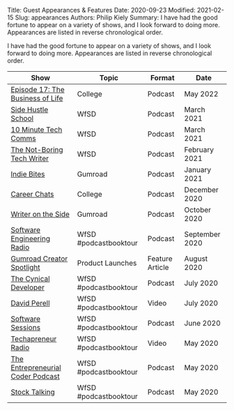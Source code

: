 Title: Guest Appearances & Features
Date: 2020-09-23
Modified: 2021-02-15
Slug: appearances
Authors: Philip Kiely
Summary: I have had the good fortune to appear on a variety of shows, and I look forward to doing more. Appearances are listed in reverse chronological order.

I have had the good fortune to appear on a variety of shows, and I look forward to doing more. Appearances are listed in reverse chronological order.


Show | Topic | Format | Date
--- | --- | --- | ---
[Episode 17: The Business of Life](https://www.goingforthgrinnell.com/podcast/episode/3f3c23ca/episode-17-the-business-of-life) | College | Podcast | May 2022
[Side Hustle School](https://sidehustleschool.com/episode/1534/) | WfSD | Podcast | March 2021
[10 Minute Tech Comms](https://www.stitcher.com/show/10minute-tech-comm/episode/philip-kiely-on-writing-for-software-developers-82222415) | WfSD | Podcast | March 2021
[The Not-Boring Tech Writer](https://www.thenotboringtechwriter.com/blog/2021/02/16/how-to-infiltrate-a-hackathon-in-iowa-with-philip-kiely) | WfSD | Podcast | February 2021
[Indie Bites](https://share.transistor.fm/s/737ea61d) | Gumroad | Podcast | January 2021
[Career Chats](https://share.transistor.fm/s/744eb874) | College | Podcast | December 2020
[Writer on the Side](https://www.writerontheside.com/philip-kiely-on-how-his-book-led-to-a-head-of-marketing-job-at-gumroad/) | Gumroad | Podcast | October 2020
[Software Engineering Radio](https://www.se-radio.net/2020/09/episode-426-philip-kiely-on-writing-for-software-developers/) | WfSD #podcastbooktour | Podcast | September 2020
[Gumroad Creator Spotlight](https://gumroad.com/gumroad/p/creator-spotlight-philip-kiely-s-success-on-gumroad) | Product Launches | Feature Article | August 2020
[The Cynical Developer](https://cynicaldeveloper.com/podcast/144/) | WfSD #podcastbooktour | Podcast | July 2020
[David Perell](https://www.youtube.com/watch?v=56-RQ9pNpKs) | WfSD #podcastbooktour | Video | July 2020
[Software Sessions](https://www.softwaresessions.com/episodes/writing-for-software-developers/) | WfSD #podcastbooktour | Podcast | June 2020
[Techapreneur Radio](https://www.youtube.com/watch?v=Y5bkChpRbNw) | WfSD #podcastbooktour | Video | May 2020
[The Entrepreneurial Coder Podcast](https://share.transistor.fm/s/a3b9c5fb) | WfSD #podcastbooktour | Podcast | May 2020
[Stock Talking](https://stocktalking.podbean.com/e/philip-kiely-on-technical-writing-digital-content-distribution-and-the-post-covid-creator-landscape/) | WfSD #podcastbooktour | Podcast | May 2020